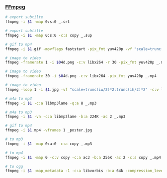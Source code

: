 ### [FFmpeg](https://www.ffmpeg.org/)

```sh
# export subtilte
ffmpeg -i $1 -map 0:s:0 _.srt
```

```sh
# export subtilte
ffmpeg -i $1 -map 0:s:0 -c:s copy _.sup
```

```sh
# gif to mp4
ffmpeg -i $1.gif -movflags faststart -pix_fmt yuv420p -vf "scale=trunc(iw/2)*2:trunc(ih/2)*2" _.mp4
```

```sh
# image to video
ffmpeg -framerate 1 -i $04d.png -c:v libx264 -r 30 -pix_fmt yuv420p _.mp4
```

```sh
# image to video
ffmpeg -framerate 30 -i $04d.png -c:v libx264 -pix_fmt yuv420p _.mp4
```

```sh
# image to video
ffmpeg -loop 1 -i $1.jpg -vf "scale=trunc(iw/2)*2:trunc(ih/2)*2" -c:v libx264 -t 1 -pix_fmt yuv420p _.mp4
```

```sh
# m4a to mp3
ffmpeg -i $1 -c:a libmp3lame -q:a 8 _.mp3
```

```sh
# m4a to mp3
ffmpeg -i $1 -vn -c:a libmp3lame -b:a 224K -ac 2 _.mp3
```

```sh
# gif to mp4
ffmpeg -i $1.mp4 -vframes 1 _poster.jpg
```

```sh
# to mp3
ffmpeg -i $1 -map 0:a:0 -c:a copy _.mp3
```

```sh
# to mp4
ffmpeg -i $1 -map 0 -c:v copy -c:a ac3 -b:a 256K -ac 2 -c:s copy _.mp4
```

```sh
# to ogg
ffmpeg -i $1 -map_metadata -1 -c:a libvorbis -b:a 64k -compression_level 10 -vn _.ogg
```